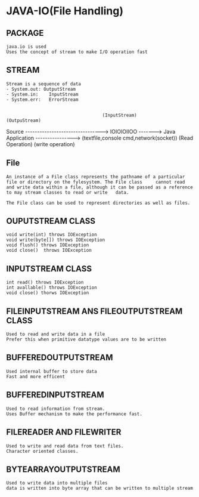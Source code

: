 # JAVA-IO(File Handling)
## PACKAGE
	java.io is used
	Uses the concept of stream to make I/O operation fast
## STREAM
	Stream is a sequence of data
	- System.out: OutputStream
	- System.in:	InputStream
	- System.err:	ErrorStream
	

										(InputStream)						  	(OutpuStream)
Source	--------------------------------> IOIOIOIIOO -------> Java Application 	---------------->
(textfile,console cmd,network(socket))	(Read Operation)						(write operation)


## File
	An instance of a File class represents the pathname of a particular file or directory on the fylesystem. The File class 	cannot read and write data within a file, although it can be passed as a reference to may stream classes to read or write 	data.
	
	The File class can be used to represent directories as well as files.

## OUPUTSTREAM CLASS
	void write(int) throws IOException
	void write(byte[]) throws IOException
	void flush() throws IOException
	void close()  throws IOException
## INPUTSTREAM CLASS
	int read() throws IOException
	int avallable() throws IOException
	void close() thorws IOException
	
## FILEINPUTSTREAM ANS FILEOUTPUTSTREAM CLASS
	Used to read and write data in a file
	Prefer this when primitive datatype values are to be written
	
## BUFFEREDOUTPUTSTREAM
	Used internal buffer to store data
	Fast and more efficent

## BUFFEREDINPUTSTREAM
	Used to read information from stream.
	Uses Buffer mechanism to make the performance fast.
	
## FILEREADER AND FILEWRITER
	Used to write and read data from text files.
	Character oriented classes.
	
## BYTEARRAYOUTPUTSTREAM
	Used to write data into multiple files
	data is written into byte array that can be written to multiple stream
	
